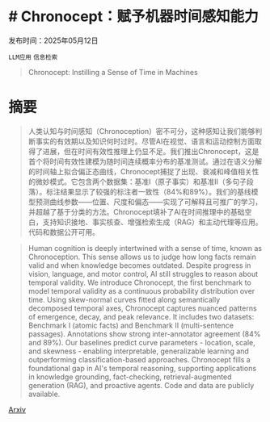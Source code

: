 # # Chronocept：赋予机器时间感知能力

发布时间：2025年05月12日

`LLM应用` `信息检索`

> Chronocept: Instilling a Sense of Time in Machines

# 摘要

> 人类认知与时间感知（Chronoception）密不可分，这种感知让我们能够判断事实的有效期以及知识何时过时。尽管AI在视觉、语言和运动控制方面取得了进展，但在时间有效性推理上仍显不足。我们推出Chronocept，这是首个将时间有效性建模为随时间连续概率分布的基准测试。通过在语义分解的时间轴上拟合偏正态曲线，Chronocept捕捉了出现、衰减和峰值相关性的微妙模式。它包含两个数据集：基准I（原子事实）和基准II（多句子段落）。标注结果显示了较强的标注者一致性（84%和89%）。我们的基线模型预测曲线参数——位置、尺度和偏态——实现了可解释且可推广的学习，并超越了基于分类的方法。Chronocept填补了AI在时间推理中的基础空白，支持知识接地、事实核查、增强检索生成（RAG）和主动代理等应用。代码和数据公开可用。


> Human cognition is deeply intertwined with a sense of time, known as Chronoception. This sense allows us to judge how long facts remain valid and when knowledge becomes outdated. Despite progress in vision, language, and motor control, AI still struggles to reason about temporal validity. We introduce Chronocept, the first benchmark to model temporal validity as a continuous probability distribution over time. Using skew-normal curves fitted along semantically decomposed temporal axes, Chronocept captures nuanced patterns of emergence, decay, and peak relevance. It includes two datasets: Benchmark I (atomic facts) and Benchmark II (multi-sentence passages). Annotations show strong inter-annotator agreement (84% and 89%). Our baselines predict curve parameters - location, scale, and skewness - enabling interpretable, generalizable learning and outperforming classification-based approaches. Chronocept fills a foundational gap in AI's temporal reasoning, supporting applications in knowledge grounding, fact-checking, retrieval-augmented generation (RAG), and proactive agents. Code and data are publicly available.

[Arxiv](https://arxiv.org/abs/2505.07637)
